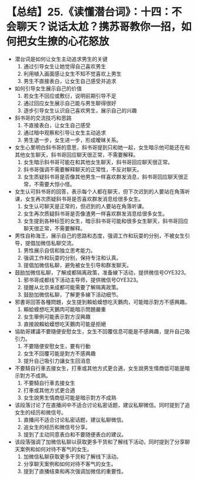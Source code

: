 # 【总结】25.《读懂潜台词》：十四：不会聊天？说话太尬？携苏哥教你一招，如何把女生撩的心花怒放

-   潜台词是如何让女生主动追求男生的关键
    1.  通过引导女生让她觉得自己喜欢男生
    2.  利用植入画面感让女生不知不觉喜欢上男生
    3.  男生不直接表白，让女生自己感受并追求
-   如何引导女生展示自己的价值
    1.  若女生不回应或敷衍，说明前期引导不足
    2.  通过回应女生展示自己能与男生聊得很好
    3.  逐步引导女生认识自己喜欢男生，展示自己的兴趣
-   斜书哥的交流技巧和思路
    1.  不直接表白，让女生自己感受
    2.  通过暗中观察和引导让女生主动追求
    3.  男生退一步，女生进一步，形成暧昧关系。
-   女生心里明白斜书哥的意思，斜书哥提到只和她一起，女生暗示他可能还在和其他女生聊天，斜书哥回应聊天很正常，不需要解释。
    1.  女生暗示斜书哥可能在和其他女生聊天，斜书哥回应聊天很正常。
    2.  斜书哥强调不需要解释聊天的正常性，不反对聊天。
    3.  女生质疑斜书哥是否像其他男生一样喜欢群发消息，斜书哥回应聊天很正常，不需要大惊小怪。
-   女生认可斜书哥的回答，表示每个人都在聊天，但下次迟到的人要站在角落听课，女生再次质疑斜书哥是否喜欢群发消息给很多女生。
    1.  女生认可聊天是正常的，但迟到的人要站在角落听课。
    2.  女生再次质疑斜书哥是否像渣男一样喜欢群发消息给很多女生。
    3.  女生提到各种标签的女生，暗示斜书哥可能和很多女生聊天，斜书哥回应聊天很正常，不需要解释。
-   男性自称海王，展示自己的思路和态度，强调工作和玩耍的分别，不被女生引导，提倡加微信私聊交流。
    1.  男性展示自信和独立思考能力。
    2.  强调工作和玩耍的分别，保持专注和认真。
    3.  提倡加微信私聊，避免被女生引导和群发聊天。
-   鼓励加微信私聊，了解成都隔离政策，准备線下活动，提供微信号OYE323。
    1.  邪书哥成都线下活动主导师，提供微信号OYE323。
    2.  提醒从北京来成都可能需要了解隔离政策。
    3.  鼓励加微信私聊，了解更多線下活动细节。
-   邪書哥回答各種問題，女生提到賴蛤蟆想吃天鵝肉，可能暗示對方不感興趣。
    1.  賴蛤蟆想吃天鵝肉可能暗示問題嚴重
    2.  女生舉例可能表示對方沒興趣
    3.  直接說賴蛤蟆想吃天鵝肉可能是拒絕
-   協助哥建議不要隨便安慰女生，女生不回覆信息可能是不感興趣，提升自己吸引力。
    1.  不要隨便安慰女生，要有行動
    2.  女生不回覆可能是對方不感興趣
    3.  提升自己吸引力讓女生回消息
-   不要騎自行車去接女生，打車或其他方式更合適，女生說男生情商低可能是暗示對方不成熟。
    1.  不要騎自行車去接女生
    2.  打車或其他方式更合適
    3.  女生說男生情商低可能是暗示對方不成熟
-   该段落讨论了在直播间中不适合讨论私密话题，建议私聊微信。同时提到了追女生的经历和微信号。
    1.  直播间不适合讨论私密话题，建议私聊微信。
    2.  追女生的经历和微信号分享。
    3.  提到了主动同意表白和不要随便表白的建议。
-   该段落强调了加微信私聊以获取更多干货和了解线下活动，同时提到了分享聊天案例和如何对待不客气的女生。
    1.  加微信私聊获取更多干货和了解线下活动。
    2.  分享聊天案例和如何对待不客气的女生。
    3.  提到了直播结束和再次强调加微信的重要性。